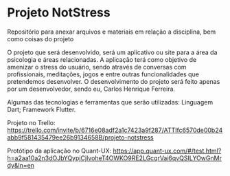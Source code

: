 # Projeto NotStress
Repositório para anexar arquivos e materiais em relação a disciplina, bem como coisas do projeto

O projeto que será desenvolvido, será um aplicativo ou site para a área da psicologia e áreas relacionadas.
A aplicação terá como objetivo de amenizar o stress do usuário, sendo através de conversas com profissionais, meditações, jogos
e entre outras funcionalidades que pretendemos desenvolver. O desenvolvimento do projeto será feito apenas por um desenvolvedor, sendo eu, Carlos Henrique Ferreira.


Algumas das tecnologias e ferramentas que serão utilizadas:
Linguagem Dart;
Framework Flutter.

Projeto no Trello: https://trello.com/invite/b/6716e08adf2a1c7423a9f287/ATTIfc6570de00b24abb9f581435479ee26b9134658B/projeto-notstress

Protótipo da aplicação no Quant-UX: https://app.quant-ux.com/#/test.html?h=a2aa10a2n3dOJbYQypjCjIvoheT4OWKO9RE2LGcqrVai6qvQSILYOwGnMrdy&ln=en
